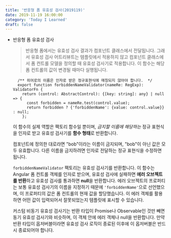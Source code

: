 ```yaml
---
title: '반응형 폼 유효성 검사(2019119)'
date: 2019-11-19 16:00:00
category: 'Today I Learned'
draft: false
---
```




- 반응형 폼 유효성 검사

  > 반응형 폼에서는 유효성 검사 결과가 컴포넌트 클래스에서 전달됩니다. 그래서 유효성 검사 어트리뷰트는 템플릿에서 적용하지 않고 컴포넌트 클래스에서 폼 컨트롤 모델을 정의할 때 유효성 검사기로 적용합니다. 이 함수는 해당 폼 컨트롤의 값이 변경될 때마다 실행됩니다.

  ```
    /** 히어로의 이름은 인자로 받은 정규표현식에 매칭되지 않아야 합니다.  */
    export function forbiddenNameValidator(nameRe: RegExp): ValidatorFn {
      return (control: AbstractControl): {[key: string]: any} | null => {
        const forbidden = nameRe.test(control.value);
        return forbidden ? {'forbiddenName': {value: control.value}} : null;
      };
  ```

  이 함수의 실제 역할은 팩토리 함수일 뿐이며, *금지할 이름에 해당하는* 정규 표현식을 인자로 받고 유효성 검사기를 **함수 형태**로 반환합니다.

  컴포넌트에 정의한 대로라면 "bob"이라는 이름이 금지되며, "bob"이 아닌 값은 모두 유효합니다. 다른 이름을 금지하려면 인자로 전달하는 정규 표현식을 수정하면 됩니다.

  `forbiddenNameValidator` 팩토리는 유효성 검사기를 반환합니다. 이 함수는 Angular 폼 컨트롤 객체를 인자로 받으며, 유효성 검사에 실패하면 **에러 오브젝트를 반환**하고 유효성 검사를 통과하면 **null**을 반환합니다. 에러 오브젝트의 프로퍼티는 보통 유효성 검사기의 이름을 지정하기 때문에 `'forbiddenName'`으로 선언했으며, 이 프로퍼티의 값은 폼 컨트롤의 현재 값을 할당했습니다. 이 에러 객체를 활용하면 어떤 값이 입력되어서 잘못되었는지 템플릿에 표시할 수 있습니다.

  커스텀 비동기 유효성 검사기는 반환 타입이 Promise나 Observable인 것만 빼면 동기 유효성 검사기와 비슷하며, 이 객체 안에 에러 객체나 null을 반환합니다. 만약 반환 타입이 옵저버블이라면 유효성 검사 로직이 종료된 이후에 이 옵저버블은 반드시 종료되어야 합니다.
